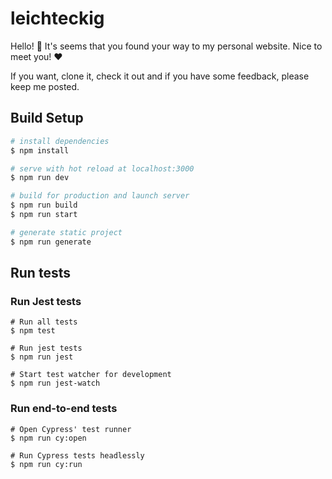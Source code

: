 # leichteckig

Hello! 👋 It's seems that you found your way to my personal website. Nice to meet you! ♥️ 

If you want, clone it, check it out and if you have some feedback, please keep me posted.

## Build Setup

```bash
# install dependencies
$ npm install

# serve with hot reload at localhost:3000
$ npm run dev

# build for production and launch server
$ npm run build
$ npm run start

# generate static project
$ npm run generate
```

## Run tests

### Run Jest tests

```
# Run all tests
$ npm test

# Run jest tests
$ npm run jest

# Start test watcher for development
$ npm run jest-watch
```

### Run end-to-end tests

```
# Open Cypress' test runner
$ npm run cy:open

# Run Cypress tests headlessly
$ npm run cy:run
```
